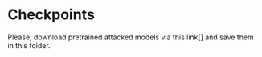 # Checkpoints
Please, download pretrained attacked models via this link[] and save them in this folder.
